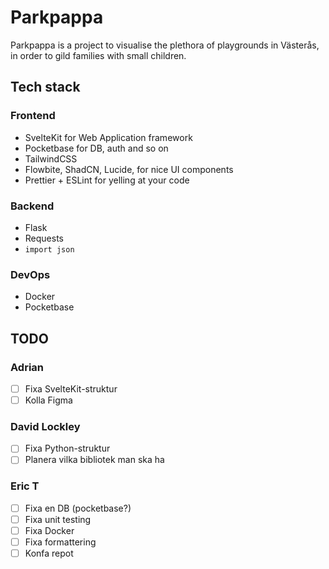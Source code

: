 # Parkpappa

Parkpappa is a project to visualise the plethora of playgrounds in Västerås, in order to gild families with small children.

## Tech stack

### Frontend

- SvelteKit for Web Application framework
- Pocketbase for DB, auth and so on
- TailwindCSS
- Flowbite, ShadCN, Lucide, for nice UI components
- Prettier + ESLint for yelling at your code

### Backend

- Flask
- Requests
- `import json`

### DevOps

- Docker
- Pocketbase

## TODO

### Adrian

- [ ] Fixa SvelteKit-struktur
- [ ] Kolla Figma

### David Lockley

- [ ] Fixa Python-struktur
- [ ] Planera vilka bibliotek man ska ha

### Eric T

- [ ] Fixa en DB (pocketbase?)
- [ ] Fixa unit testing
- [ ] Fixa Docker
- [ ] Fixa formattering
- [ ] Konfa repot
